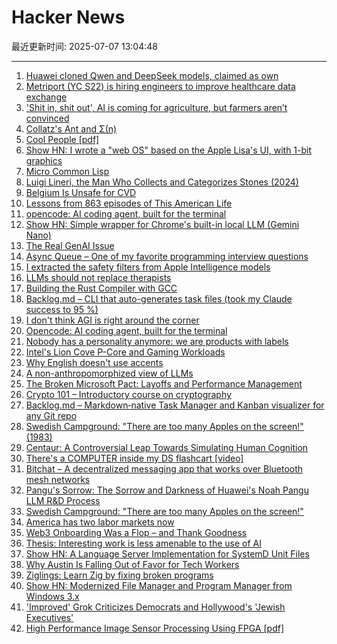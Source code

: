 # Hacker News

最近更新时间: 2025-07-07 13:04:48

--- 
1. [Huawei cloned Qwen and DeepSeek models, claimed as own](https://dilemmaworks.substack.com/p/whistleblower-huawei-cloned-and-renamed) 
2. [Metriport (YC S22) is hiring engineers to improve healthcare data exchange](https://www.ycombinator.com/companies/metriport/jobs/Rn2Je8M-software-engineer) 
3. ['Shit in, shit out', AI is coming for agriculture, but farmers aren’t convinced](https://theconversation.com/shit-in-shit-out-ai-is-coming-for-agriculture-but-farmers-arent-convinced-259997) 
4. [Collatz's Ant and Σ(n)](https://gbragafibra.github.io/2025/07/06/collatz_ant5.html) 
5. [Cool People [pdf]](https://www.apa.org/pubs/journals/releases/xge-xge0001799.pdf) 
6. [Show HN: I wrote a "web OS" based on the Apple Lisa's UI, with 1-bit graphics](https://alpha.lisagui.com/) 
7. [Micro Common Lisp](https://t3x.org/mcl/index.html) 
8. [Luigi Lineri, the Man Who Collects and Categorizes Stones (2024)](https://mossandfog.com/luigi-lineri-the-man-who-collects-and-categorizes-stones/) 
9. [Belgium Is Unsafe for CVD](https://floort.net/posts/belgium-unsafe-for-cvd/) 
10. [Lessons from 863 episodes of This American Life](https://indarktrees.com/misc/tal/) 
11. [opencode: AI coding agent, built for the terminal](https://github.com/sst/opencode) 
12. [Show HN: Simple wrapper for Chrome's built-in local LLM (Gemini Nano)](https://github.com/kstonekuan/simple-chromium-ai) 
13. [The Real GenAI Issue](https://www.tbray.org/ongoing/When/202x/2025/07/06/AI-Manifesto) 
14. [Async Queue – One of my favorite programming interview questions](https://davidgomes.com/async-queue-interview-ai/) 
15. [I extracted the safety filters from Apple Intelligence models](https://github.com/BlueFalconHD/apple_generative_model_safety_decrypted) 
16. [LLMs should not replace therapists](https://arxiv.org/abs/2504.18412) 
17. [Building the Rust Compiler with GCC](https://fractalfir.github.io/generated_html/cg_gcc_bootstrap.html) 
18. [Backlog.md – CLI that auto-generates task files (took my Claude success to 95 %)](https://github.com/MrLesk/Backlog.md) 
19. [I don't think AGI is right around the corner](https://www.dwarkesh.com/p/timelines-june-2025) 
20. [Opencode: AI coding agent, built for the terminal](https://github.com/sst/opencode) 
21. [Nobody has a personality anymore: we are products with labels](https://www.freyaindia.co.uk/p/nobody-has-a-personality-anymore) 
22. [Intel's Lion Cove P-Core and Gaming Workloads](https://chipsandcheese.com/p/intels-lion-cove-p-core-and-gaming) 
23. [Why English doesn't use accents](https://www.deadlanguagesociety.com/p/why-english-doesnt-use-accents) 
24. [A non-anthropomorphized view of LLMs](http://addxorrol.blogspot.com/2025/07/a-non-anthropomorphized-view-of-llms.html) 
25. [The Broken Microsoft Pact: Layoffs and Performance Management](https://danielsada.tech/blog/microsoft-pact/) 
26. [Crypto 101 – Introductory course on cryptography](https://www.crypto101.io/) 
27. [Backlog.md – Markdown‑native Task Manager and Kanban visualizer for any Git repo](https://github.com/MrLesk/Backlog.md) 
28. [Swedish Campground: "There are too many Apples on the screen!" (1983)](https://www.folklore.org/Swedish_Campground.html) 
29. [Centaur: A Controversial Leap Towards Simulating Human Cognition](https://insidescientific.com/centaur-a-controversial-leap-towards-simulating-human-cognition/) 
30. [There's a COMPUTER inside my DS flashcart [video]](https://www.youtube.com/watch?v=uq0pJmd7GAA) 
31. [Bitchat – A decentralized messaging app that works over Bluetooth mesh networks](https://github.com/jackjackbits/bitchat) 
32. [Pangu's Sorrow: The Sorrow and Darkness of Huawei's Noah Pangu LLM R&D Process](https://github.com/moonlightelite/True-Story-of-Pangu/blob/main/README.md) 
33. [Swedish Campground: "There are too many Apples on the screen!"](https://www.folklore.org/Swedish_Campground.html) 
34. [America has two labor markets now](https://www.axios.com/2025/07/06/unemployment-job-market-education-health-care) 
35. [Web3 Onboarding Was a Flop – and Thank Goodness](https://tomhadley.link/blog/web3-onboarding-flop) 
36. [Thesis: Interesting work is less amenable to the use of AI](https://remark.ing/rob/rob/Thesis-interesting-work-ie) 
37. [Show HN: A Language Server Implementation for SystemD Unit Files](https://github.com/JFryy/systemd-lsp) 
38. [Why Austin Is Falling Out of Favor for Tech Workers](https://www.wsj.com/podcasts/tech-news-briefing/why-austin-is-falling-out-of-favor-for-tech-workers/8bc9e026-76ef-46c8-933e-ec6901b3eb38) 
39. [Ziglings: Learn Zig by fixing broken programs](https://codeberg.org/ziglings/exercises) 
40. [Show HN: Modernized File Manager and Program Manager from Windows 3.x](https://github.com/brianluft/heirloom) 
41. ['Improved' Grok Criticizes Democrats and Hollywood's 'Jewish Executives'](https://techcrunch.com/2025/07/06/improved-grok-criticizes-democrats-and-hollywoods-jewish-executives/) 
42. [High Performance Image Sensor Processing Using FPGA [pdf]](https://oda.uni-obuda.hu/bitstream/handle/20.500.14044/10350/Gabor_S_Becker_ertekezes.pdf) 

